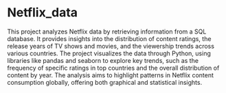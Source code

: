# Netflix_data
This project analyzes Netflix data by retrieving information from a SQL database.
It provides insights into the distribution of content ratings, the release years of TV shows and movies, and the viewership trends across various countries.
The project visualizes the data through Python, using libraries like pandas and seaborn to explore key trends, such as the frequency of specific ratings in top countries and the overall distribution of content by year. 
The analysis aims to highlight patterns in Netflix content consumption globally, offering both graphical and statistical insights.

